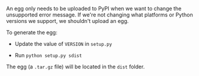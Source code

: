 An egg only needs to be uploaded to PyPI when we want to change the unsupported error message. If we're not changing what platforms or Python versions we support, we shouldn't upload an egg. 

To generate the egg:

* Update the value of `VERSION` in `setup.py`

* Run `python setup.py sdist`

The egg (a `.tar.gz` file) will be located in the `dist` folder.

